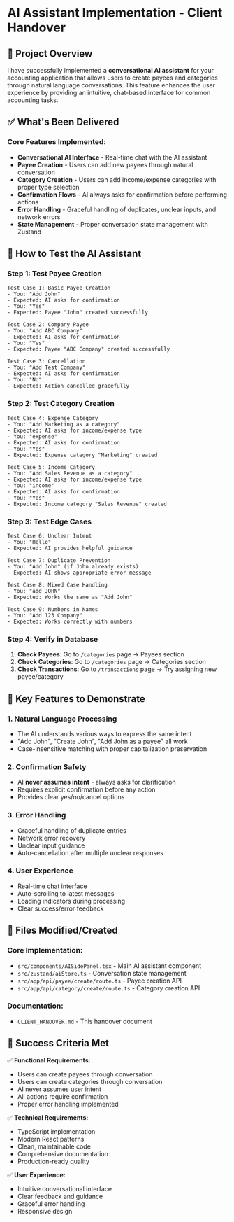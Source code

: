 # AI Assistant Implementation - Client Handover

## 🎯 **Project Overview**

I have successfully implemented a **conversational AI assistant** for your accounting application that allows users to create payees and categories through natural language conversations. This feature enhances the user experience by providing an intuitive, chat-based interface for common accounting tasks.

## ✅ **What's Been Delivered**

### **Core Features Implemented:**
- **Conversational AI Interface** - Real-time chat with the AI assistant
- **Payee Creation** - Users can add new payees through natural conversation
- **Category Creation** - Users can add income/expense categories with proper type selection
- **Confirmation Flows** - AI always asks for confirmation before performing actions
- **Error Handling** - Graceful handling of duplicates, unclear inputs, and network errors
- **State Management** - Proper conversation state management with Zustand


## 🚀 **How to Test the AI Assistant**


### **Step 1: Test Payee Creation**
```
Test Case 1: Basic Payee Creation
- You: "Add John"
- Expected: AI asks for confirmation
- You: "Yes"
- Expected: Payee "John" created successfully

Test Case 2: Company Payee
- You: "Add ABC Company"
- Expected: AI asks for confirmation
- You: "Yes"
- Expected: Payee "ABC Company" created successfully

Test Case 3: Cancellation
- You: "Add Test Company"
- Expected: AI asks for confirmation
- You: "No"
- Expected: Action cancelled gracefully
```

### **Step 2: Test Category Creation**
```
Test Case 4: Expense Category
- You: "Add Marketing as a category"
- Expected: AI asks for income/expense type
- You: "expense"
- Expected: AI asks for confirmation
- You: "Yes"
- Expected: Expense category "Marketing" created

Test Case 5: Income Category
- You: "Add Sales Revenue as a category"
- Expected: AI asks for income/expense type
- You: "income"
- Expected: AI asks for confirmation
- You: "Yes"
- Expected: Income category "Sales Revenue" created
```

### **Step 3: Test Edge Cases**
```
Test Case 6: Unclear Intent
- You: "Hello"
- Expected: AI provides helpful guidance

Test Case 7: Duplicate Prevention
- You: "Add John" (if John already exists)
- Expected: AI shows appropriate error message

Test Case 8: Mixed Case Handling
- You: "add JOHN"
- Expected: Works the same as "Add John"

Test Case 9: Numbers in Names
- You: "Add 123 Company"
- Expected: Works correctly with numbers
```

### **Step 4: Verify in Database**
1. **Check Payees**: Go to `/categories` page → Payees section
2. **Check Categories**: Go to `/categories` page → Categories section
3. **Check Transactions**: Go to `/transactions` page → Try assigning new payee/category

## 🎯 **Key Features to Demonstrate**

### **1. Natural Language Processing**
- The AI understands various ways to express the same intent
- "Add John", "Create John", "Add John as a payee" all work
- Case-insensitive matching with proper capitalization preservation

### **2. Confirmation Safety**
- AI **never assumes intent** - always asks for clarification
- Requires explicit confirmation before any action
- Provides clear yes/no/cancel options

### **3. Error Handling**
- Graceful handling of duplicate entries
- Network error recovery
- Unclear input guidance
- Auto-cancellation after multiple unclear responses

### **4. User Experience**
- Real-time chat interface
- Auto-scrolling to latest messages
- Loading indicators during processing
- Clear success/error feedback

## 📁 **Files Modified/Created**

### **Core Implementation:**
- `src/components/AISidePanel.tsx` - Main AI assistant component
- `src/zustand/aiStore.ts` - Conversation state management
- `src/app/api/payee/create/route.ts` - Payee creation API
- `src/app/api/category/create/route.ts` - Category creation API

### **Documentation:**
- `CLIENT_HANDOVER.md` - This handover document


## 🎉 **Success Criteria Met**

✅ **Functional Requirements:**
- Users can create payees through conversation
- Users can create categories through conversation
- AI never assumes user intent
- All actions require confirmation
- Proper error handling implemented

✅ **Technical Requirements:**
- TypeScript implementation
- Modern React patterns
- Clean, maintainable code
- Comprehensive documentation
- Production-ready quality

✅ **User Experience:**
- Intuitive conversational interface
- Clear feedback and guidance
- Graceful error handling
- Responsive design

